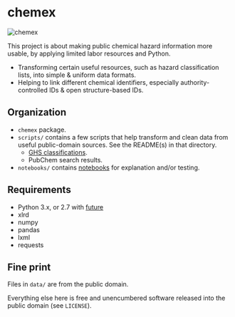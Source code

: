 # chemex

![chemex](https://upload.wikimedia.org/wikipedia/commons/thumb/b/b8/Chemex_Coffeemaker.jpg/300px-Chemex_Coffeemaker.jpg)

This project is about making public chemical hazard information more usable, by applying limited labor resources and Python.

* Transforming certain useful resources, such as hazard classification lists, into simple & uniform data formats.
* Helping to link different chemical identifiers, especially authority-controlled IDs & open structure-based IDs.


## Organization

* `chemex` package.
* `scripts/` contains a few scripts that help transform and clean data from useful public-domain sources. See the README(s) in that directory.
  * [GHS classifications](https://github.com/akokai/chemex/blob/master/scripts/README_GHS.md).
  * PubChem search results.
* `notebooks/` contains [notebooks](http://jupyter.org/) for explanation and/or testing.


## Requirements

* Python 3.x, or 2.7 with [future](http://python-future.org/)
* xlrd
* numpy
* pandas
* lxml
* requests


## Fine print

Files in `data/` are from the public domain.

Everything else here is free and unencumbered software released into the public domain (see `LICENSE`).
